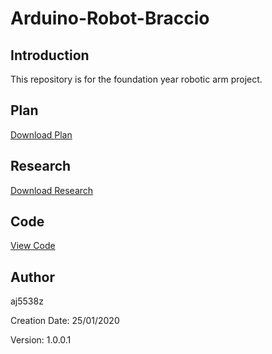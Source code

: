 # Arduino-Robot-Braccio
## Introduction
This repository is for the foundation year robotic arm project.
## Plan
[Download Plan](https://github.com/aj5538z/Arduino-Robot-Braccio/blob/master/Plan/Robotic%20Arm%20Gantt%20Chart.mpp?raw=true)

## Research
[Download Research](https://github.com/aj5538z/Arduino-Robot-Braccio/blob/master/Research/Andrew%20Johnston%20Project%202%20Robot%20Arm%20Research.docx?raw=true)

## Code
[View Code](https://github.com/aj5538z/Arduino-Robot-Braccio/blob/master/Code/final_code/final_code.ino)

## Author
aj5538z

Creation Date: 25/01/2020

Version: 1.0.0.1
